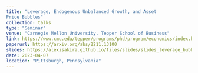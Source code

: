 ```yaml
---
title: "Leverage, Endogenous Unbalanced Growth, and Asset
Price Bubbles"
collection: talks
type: "Seminar"
venue: "Carnegie Mellon University, Tepper School of Business"
link: https://www.cmu.edu/tepper/programs/phd/program/economics/index.html
paperurl: https://arxiv.org/abs/2211.13100
slides: https://alexisakira.github.io/files/slides/slides_leverage_bubble.pdf
date: 2023-04-07
location: "Pittsburgh, Pennsylvania"
---
```

